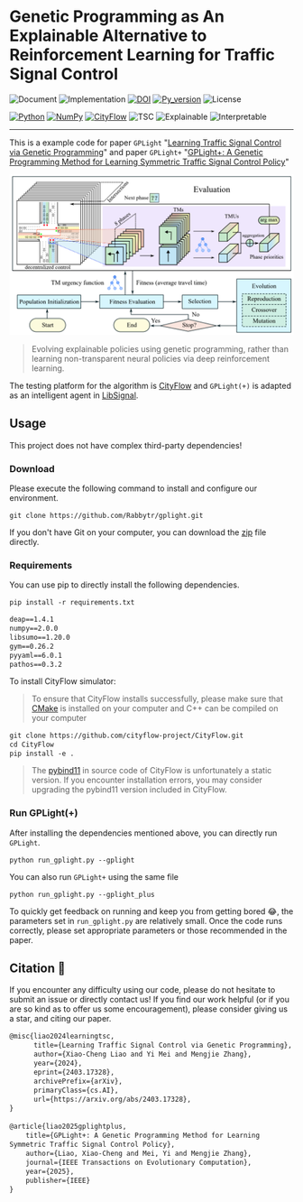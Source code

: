 # Genetic Programming as An Explainable Alternative to Reinforcement Learning for Traffic Signal Control

![Document](https://img.shields.io/badge/docs-in_progress-violet)
![Implementation](https://img.shields.io/badge/implementation-python-blue)
[![DOI](https://img.shields.io/badge/GPLight-10.48550/arXiv.2403.17328-red)](https://arxiv.org/abs/2403.17328)
[![Py_version](https://img.shields.io/badge/python-3.11-green)](https://www.python.org/)
![License](https://img.shields.io/badge/License-None-lightgrey)

[![Python](https://img.shields.io/badge/python-3670A0?style=for-the-badge&logo=python&logoColor=ffdd54)](https://www.python.org/)
[![NumPy](https://img.shields.io/badge/numpy-%23013243.svg?style=for-the-badge&logo=numpy&logoColor=white)](https://numpy.org/)
[![CityFlow](https://img.shields.io/badge/CityFlow-05bca9?style=for-the-badge)](https://cityflow-project.github.io/)
![TSC](https://img.shields.io/badge/TSC-EA4C89?style=for-the-badge)
![Explainable](https://img.shields.io/badge/Explainable-7400b8?style=for-the-badge)
![Interpretable](https://img.shields.io/badge/Interpretable-028090?style=for-the-badge)

---
This is a example code for paper `GPLight` "[Learning Traffic Signal Control via Genetic Programming](https://arxiv.org/abs/2403.17328)"
and paper `GPLight+` "[GPLight+: A Genetic Programming Method for Learning Symmetric Traffic Signal Control Policy]()"

![The framework of GPLight+](images/gplight_plus_framework.png)

> Evolving explainable policies using genetic programming, rather than learning non-transparent neural policies via deep reinforcement learning.

The testing platform for the algorithm is [CityFlow](https://cityflow-project.github.io/) and
`GPLight(+)` is adapted as an intelligent agent in [LibSignal](https://github.com/DaRL-LibSignal/LibSignal).

## Usage
This project does not have complex third-party dependencies!
### Download
Please execute the following command to install and configure our environment.
```shell
git clone https://github.com/Rabbytr/gplight.git
```
If you don't have Git on your computer, you can download the [zip](https://github.com/Rabbytr/gplight/archive/refs/heads/master.zip) file directly.

### Requirements
You can use pip to directly install the following dependencies.
```shell
pip install -r requirements.txt
```
```text
deap==1.4.1
numpy==2.0.0
libsumo==1.20.0
gym==0.26.2
pyyaml==6.0.1
pathos==0.3.2
```

To install CityFlow simulator:

> To ensure that CityFlow installs successfully, please make sure that [CMake](https://cmake.org/) is installed on your computer and C++ can be compiled on your computer

```shell
git clone https://github.com/cityflow-project/CityFlow.git
cd CityFlow
pip install -e .
```

> The [pybind11](https://github.com/pybind/pybind11) in source code of CityFlow is unfortunately a static version. If you encounter installation errors, you may consider upgrading the pybind11 version included in CityFlow.

### Run GPLight(+)

After installing the dependencies mentioned above, you can directly run `GPLight`.

```shell
python run_gplight.py --gplight
```
You can also run `GPLight+` using the same file
```shell
python run_gplight.py --gplight_plus
```

To quickly get feedback on running and keep you from getting bored :joy:, the parameters set in `run_gplight.py` are relatively small. 
Once the code runs correctly, please set appropriate parameters or those recommended in the paper.

## Citation :pray:
If you encounter any difficulty using our code, please do not hesitate to submit an issue or directly contact us! If you find our work helpful (or if you are so kind as to offer us some encouragement), please consider giving us a star, and citing our paper.
```text
@misc{liao2024learningtsc,
      title={Learning Traffic Signal Control via Genetic Programming}, 
      author={Xiao-Cheng Liao and Yi Mei and Mengjie Zhang},
      year={2024},
      eprint={2403.17328},
      archivePrefix={arXiv},
      primaryClass={cs.AI},
      url={https://arxiv.org/abs/2403.17328}, 
}

@article{liao2025gplightplus,
	title={GPLight+: A Genetic Programming Method for Learning Symmetric Traffic Signal Control Policy},
	author={Liao, Xiao-Cheng and Mei, Yi and Mengjie Zhang},
	journal={IEEE Transactions on Evolutionary Computation},
	year={2025},
	publisher={IEEE}
}
```